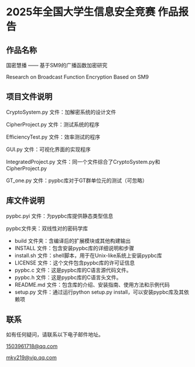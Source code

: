 # 2025年全国大学生信息安全竞赛  作品报告

## 作品名称
国密慧播 —— 基于SM9的广播函数加密研究

Research on Broadcast Function Encryption Based on SM9

## 项目文件说明
CryptoSystem.py 文件：加解密系统的设计文件

CipherProject.py 文件：测试系统的程序

EfficiencyTest.py 文件：效率测试的程序

GUI.py 文件：可视化界面的实现程序

IntegratedProject.py 文件：同一个文件综合了CryptoSystem.py和CipherProject.py

GT_one.py 文件：pypbc库对于GT群单位元的测试（可忽略）

## 库文件说明
pypbc.pyi 文件：为pypbc库提供静态类型信息

pypbc文件夹：双线性对的密码学库

- build 文件夹：含编译后的扩展模块或其他构建输出
- INSTALL 文件：包含安装pypbc库的详细说明和步骤
- install.sh 文件：shell脚本，用于在Unix-like系统上安装pypbc库
- LICENSE 文件：这个文件包含pypbc库的许可证信息
- pypbc.c 文件：这是pypbc库的C语言源代码文件。
- pypbc.h 文件：这是pypbc库的C语言头文件。
- README.md 文件：包含库的介绍、安装指南、使用方法和示例代码
- setup.py 文件：通过运行python setup.py install，可以安装pypbc库及其依赖项

## 联系
如有任何疑问，请联系以下电子邮件地址。

1503961718@qq.com

mky219@vip.qq.com
